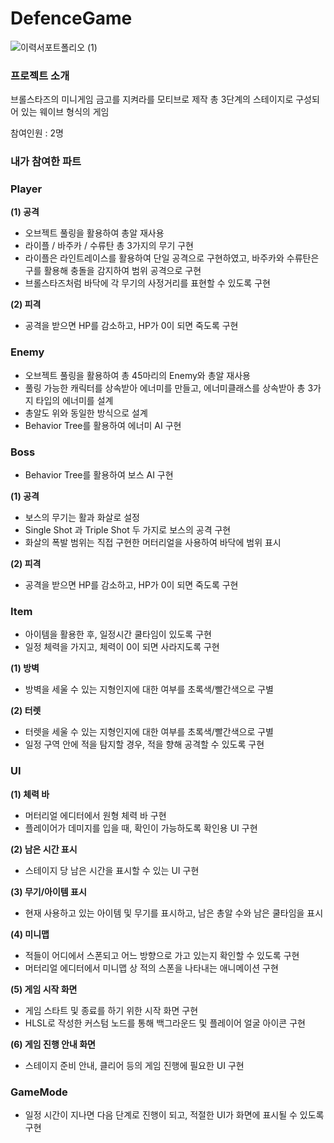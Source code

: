 # DefenceGame
![이력서포트폴리오 (1)](https://user-images.githubusercontent.com/83934022/232977247-3f611b9c-7498-4ab8-9094-e3a499b9cef1.png)

### 프로젝트 소개

브롤스타즈의 미니게임 금고를 지켜라를 모티브로 제작
총 3단계의 스테이지로 구성되어 있는 웨이브 형식의 게임

참여인원 : 2명

### **내가 참여한 파트**

### Player

**(1) 공격**

- 오브젝트 풀링을 활용하여 총알 재사용
- 라이플 / 바주카 / 수류탄 총 3가지의 무기 구현
- 라이플은 라인트레이스를 활용하여 단일 공격으로 구현하였고, 
바주카와 수류탄은 구를 활용해 충돌을 감지하여 범위 공격으로 구현
- 브롤스타즈처럼 바닥에 각 무기의 사정거리를 표현할 수 있도록 구현

**(2) 피격**

- 공격을 받으면 HP를 감소하고, HP가 0이 되면 죽도록 구현

### Enemy

- 오브젝트 풀링을 활용하여 총 45마리의 Enemy와 총알 재사용
- 풀링 가능한 캐릭터를 상속받아 에너미를 만들고, 
 에너미클래스를 상속받아 총 3가지 타입의 에너미를 설계
- 총알도 위와 동일한 방식으로 설계
- Behavior Tree를 활용하여 에너미 AI 구현

### Boss

- Behavior Tree를 활용하여 보스 AI 구현

**(1) 공격**

- 보스의 무기는 활과 화살로 설정
- Single Shot 과 Triple Shot 두 가지로 보스의 공격 구현
- 화살의 폭발 범위는 직접 구현한 머터리얼을 사용하여 바닥에 범위 표시

**(2) 피격**

- 공격을 받으면 HP를 감소하고, HP가 0이 되면 죽도록 구현

### Item

- 아이템을 활용한 후, 일정시간 쿨타임이 있도록 구현
- 일정 체력을 가지고, 체력이 0이 되면 사라지도록 구현

**(1) 방벽**

- 방벽을 세울 수 있는 지형인지에 대한 여부를 초록색/빨간색으로 구별

**(2) 터렛**

- 터렛을 세울 수 있는 지형인지에 대한 여부를 초록색/빨간색으로 구별
- 일정 구역 안에 적을 탐지할 경우, 적을 향해 공격할 수 있도록 구현

### UI

**(1) 체력 바**

- 머터리얼 에디터에서 원형 체력 바 구현
- 플레이어가 데미지를 입을 때, 확인이 가능하도록 확인용 UI 구현

**(2) 남은 시간 표시**

- 스테이지 당 남은 시간을 표시할 수 있는 UI 구현

**(3) 무기/아이템 표시**

- 현재 사용하고 있는 아이템 및 무기를 표시하고, 남은 총알 수와 남은 쿨타임을 표시

**(4) 미니맵**

- 적들이 어디에서 스폰되고 어느 방향으로 가고 있는지 확인할 수 있도록 구현
- 머터리얼 에디터에서 미니맵 상 적의 스폰을 나타내는 애니메이션 구현

**(5) 게임 시작 화면**

- 게임 스타트 및 종료를 하기 위한 시작 화면 구현
- HLSL로 작성한 커스텀 노드를 통해 백그라운드 및 플레이어 얼굴 아이콘 구현

**(6) 게임 진행 안내 화면**

- 스테이지 준비 안내, 클리어 등의 게임 진행에 필요한 UI 구현

### GameMode

- 일정 시간이 지나면 다음 단계로 진행이 되고, 적절한 UI가 화면에 표시될 수 있도록 구현
